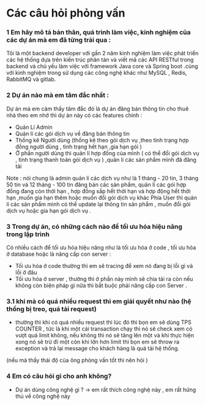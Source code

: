 # Các câu hỏi phỏng vấn
### 1 Em hãy mô tả bản thân, quá trình làm việc, kinh nghiệm của các dự án mà em đã từng trải qua :
Tôi là một backend developer với gần 2 năm kinh nghiệm làm việc phát triển các hệ thống dựa trên kiến trúc phân tán và viết mã các API RESTful trong backend và chủ yếu làm việc với framework Java core và Spring boot .cùng với kinh nghiệm trong sử dụng các công nghệ khác như MySQL , Redis, RabbitMQ và gitlab.
### 2 Dự án nào mà em tâm đắc nhất :
Dự án mà em cảm thấy tâm đắc đó là dự án đăng bán thông tin cho thuê nhà
theo em nhớ thì dự án này có các features chính :
+ Quản Lí Admin
+ Quản lí các gói dịch vụ về đăng bán thông tin
+ Thống kê Người dùng (thống kê theo gói dịch vụ ,theo tình trạng hợp đồng người dùng , tình trạng hết hạn ,gia hạn gói )
+ Ở phần người dùng thì quản lí hợp đồng của mình ( có thể đổi gói dịch vụ , tình trạng thanh toán gói dịch vụ ) ,quản lí các sản phẩm mình đã đăng tải

Note : nói chung là admin quản lí các dịch vụ như là 1 tháng - 20 tin, 3 tháng 50 tin và 12 tháng - 100 tin đăng bán các sản phẩm, quản lí các gói hợp đồng đang còn thời hạn , hợp đồng sắp hết thời hạn và hợp động hết thời hạn ,muốn gia hạn thêm hoặc muốn đổi gói dịch vụ khác 
Phía User thì quản lí các sản phẩm mình có thể update lại thông tin sản phẩm , muốn đổi gói dịch vụ hoặc gia hạn gói dịch vụ .

### 3 Trong dự án, có những cách nào để tối ưu hóa hiệu năng trong lập trình
Có nhiều cách để tối ưu hóa hiệu năng như là tối ưu hóa ở code , tối ưu hóa ở database hoặc là nâng cấp con server :
+ Tối ưu hóa ở code thường thì em sẽ tracing để xem nó đang bị lỗi gì và lỗi ở đâu
+ Tối ưu hóa ở server , thường thì ở phần này mình sẽ chia tải ra còn nếu không còn biện pháp gì nữa thì bắt buộc phải nâng cấp con Server .

### 3.1 khi mà có quá nhiều request thì em giải quyết như nào (hệ thống bị treo, quá tải request)
+ thường thì khi có quá nhiều request thì lúc đó thì bọn em sẽ dùng TPS COUNTER , tức là khi một cái transaction chạy thì nó sẽ check xem có vượt quá limit không, nếu không thì nó sẽ tăng lên một và khi thực hiện xong nó sẽ trừ đi một còn khi lớn hơn limit thì bọn em sẽ throw ra exception và trả lại message cho khách hàng là quá tải hệ thống.

(nếu mà thấy thái độ của ông phỏng vấn tốt thì nên hỏi )
### 4 Em có câu hỏi gì cho anh không?
+ Dự án dùng công nghệ gì ? -> em rất thích công nghệ này , em rất hứng thú về công nghệ này 
